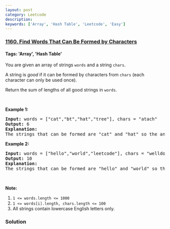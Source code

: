 ```yaml
---
layout: post
category: Leetcode
description: 
keywords: ['Array', 'Hash Table', 'Leetcode', 'Easy']
---
```

### [1160. Find Words That Can Be Formed by Characters](https://leetcode.com/problems/find-words-that-can-be-formed-by-characters)

#### Tags: 'Array', 'Hash Table'

<div class="content__u3I1 question-content__JfgR"><div><p>You are given an array of strings <code>words</code> and a string <code>chars</code>.</p>
<p>A string is <em>good</em> if it can be formed by characters from <code>chars</code> (each character can only be used once).</p>
<p>Return the sum of lengths of all good strings in <code>words</code>.</p>
<p> </p>
<p><strong>Example 1:</strong></p>
<pre><strong>Input: </strong>words = <span id="example-input-1-1">["cat","bt","hat","tree"]</span>, chars = <span id="example-input-1-2">"atach"</span>
<strong>Output: </strong><span id="example-output-1">6</span>
<strong>Explanation: </strong>
The strings that can be formed are "cat" and "hat" so the answer is 3 + 3 = 6.
</pre>
<p><strong>Example 2:</strong></p>
<pre><strong>Input: </strong>words = <span id="example-input-2-1">["hello","world","leetcode"]</span>, chars = <span id="example-input-2-2">"welldonehoneyr"</span>
<strong>Output: </strong><span id="example-output-2">10</span>
<strong>Explanation: </strong>
The strings that can be formed are "hello" and "world" so the answer is 5 + 5 = 10.
</pre>
<p> </p>
<p><span><strong>Note:</strong></span></p>
<ol>
<li><code>1 &lt;= words.length &lt;= 1000</code></li>
<li><code>1 &lt;= words[i].length, chars.length &lt;= 100</code></li>
<li>All strings contain lowercase English letters only.</li>
</ol></div></div>

### Solution

